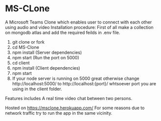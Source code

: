 # MS-CLone
A Microsoft Teams Clone which enables user to connect with each other using audio and video
Installation procedure:
First of all make a collection on mongodb atlas and add the required feilds in .env file.
1. git clone or fork
2. cd MS-Clone
3. npm install (Server dependencies)
4. npm start (Run the port on 5000)
5. cd client
6. npm install (Client dependencies)
7. npm start
8. If your node server is running on 5000 great otherwise change http://localhost:5000/ to http://localhost:{port}/ whtsoever port you are using in the client folder.

Features includes A real time video chat between two persons.

Hosted on https://msclone.herokuapp.com/
For some reasons due to network traffic try to run the app in the same vicinity.
